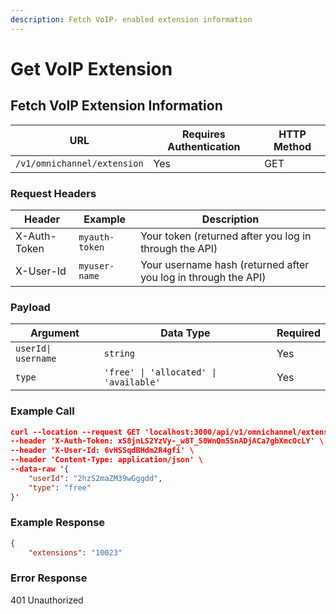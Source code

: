 ```yaml
---
description: Fetch VoIP- enabled extension information
---
```


# Get VoIP Extension

## Fetch VoIP Extension Information

| **URL**                     | **Requires Authentication** | **HTTP Method** |
| --------------------------- | --------------------------- | --------------- |
| `/v1/omnichannel/extension` | Yes                         | GET             |

### Request Headers

| **Header**   | **Example**    | **Description**                                                |
| ------------ | -------------- | -------------------------------------------------------------- |
| X-Auth-Token | `myauth-token` | Your token (returned after you log in through the API)         |
| X-User-Id    | `myuser-name`  | Your username hash (returned after you log in through the API) |

### Payload

| **Argument**        | **Data Type**                          | **Required** |
| ------------------- | -------------------------------------- | ------------ |
| `userId\| username` | `string`                               | Yes          |
| `type`              | `'free' \| 'allocated' \| 'available'` | Yes          |

### Example Call

```json
curl --location --request GET 'localhost:3000/api/v1/omnichannel/extension? \
--header 'X-Auth-Token: xS8jnLS2YzVy-_w8T_S0WnQm5SnADjACa7gbXmcOcLY' \
--header 'X-User-Id: 6vHSSqdBHdm2R4gfi' \
--header 'Content-Type: application/json' \
--data-raw '{
    "userId": "2hzS2maZM39wGggdd",
    "type": "free"
}'
```

### Example Response

```json
{
    "extensions": "10023"
```

### Error Response

401 Unauthorized
